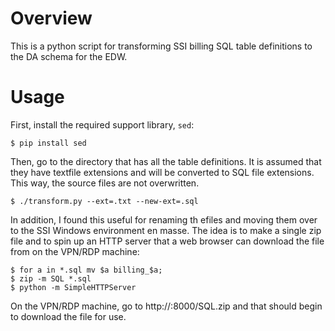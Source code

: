 # Overview

This is a python script for transforming SSI billing SQL table definitions
to the DA schema for the EDW.

# Usage

First, install the required support library, `sed`:
```
$ pip install sed
```

Then, go to the directory that has all the table definitions.
It is assumed that they have textfile extensions and will be converted to
SQL file extensions. This way, the source files are not overwritten.
```
$ ./transform.py --ext=.txt --new-ext=.sql
```

In addition, I found this useful for renaming th efiles and moving them over to
the SSI Windows environment en masse. The idea is to make a single zip file and
to spin up an HTTP server that a web browser can download the file from on the
VPN/RDP machine:
```
$ for a in *.sql mv $a billing_$a;
$ zip -m SQL *.sql
$ python -m SimpleHTTPServer
```

On the VPN/RDP machine, go to 
    http://<your local machine address>:8000/SQL.zip
and that should begin to download the file for use.

